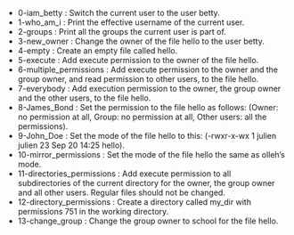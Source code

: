 - 0-iam_betty : Switch the current user to the user betty.
- 1-who_am_i : Print the effective username of the current user.
- 2-groups : Print all the groups the current user is part of.
- 3-new_owner : Change the owner of the file hello to the user betty.
- 4-empty : Create an empty file called hello.
- 5-execute : Add execute permission to the owner of the file hello.
- 6-multiple_permissions : Add execute permission to the owner and the group owner, and read permission to other users, to the file hello.
- 7-everybody : Add execution permission to the owner, the group owner and the other users, to the file hello.
- 8-James_Bond : Set the permission to the file hello as follows: (Owner: no permission at all, Group: no permission at all, Other users: all the permissions).
- 9-John_Doe : Set the mode of the file hello to this: (-rwxr-x-wx 1 julien julien 23 Sep 20 14:25 hello).
- 10-mirror_permissions : Set the mode of the file hello the same as olleh’s mode.
- 11-directories_permissions : Add execute permission to all subdirectories of the current directory for the owner, the group owner and all other users. Regular files should not be changed.
- 12-directory_permissions : Create a directory called my_dir with permissions 751 in the working directory.
- 13-change_group : Change the group owner to school for the file hello.
